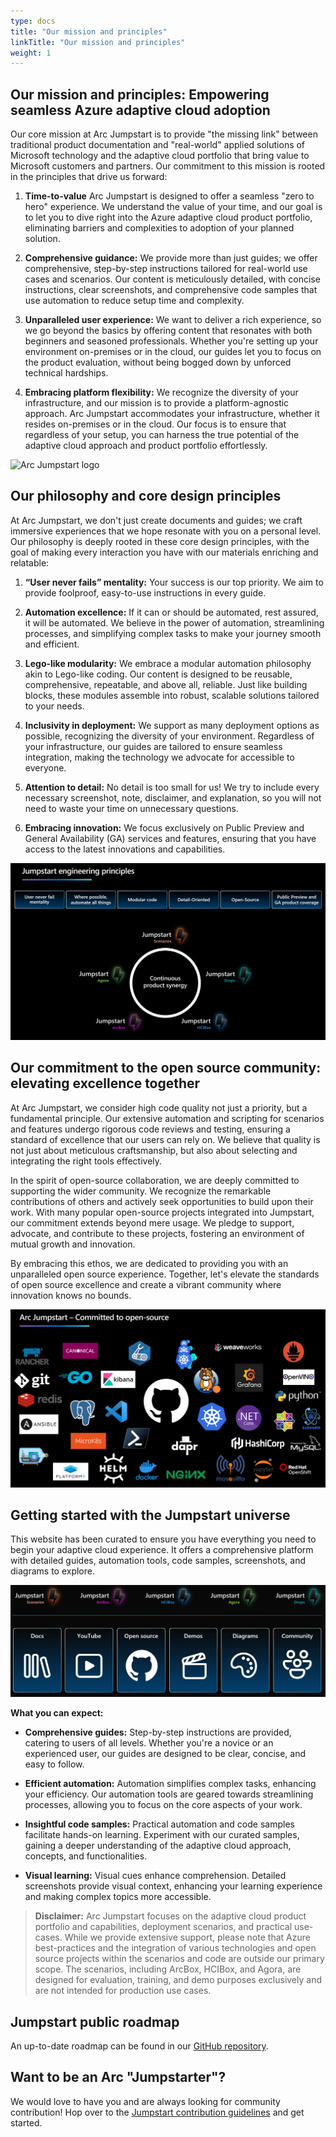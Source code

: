 ```yaml
---
type: docs
title: "Our mission and principles"
linkTitle: "Our mission and principles"
weight: 1
---
```


## Our mission and principles: Empowering seamless Azure adaptive cloud adoption

Our core mission at Arc Jumpstart is to provide "the missing link" between traditional product documentation and "real-world" applied solutions of Microsoft technology and the adaptive cloud portfolio that bring value to Microsoft customers and partners. Our commitment to this mission is rooted in the principles that drive us forward:

1. **Time-to-value** Arc Jumpstart is designed to offer a seamless "zero to hero" experience. We understand the value of your time, and our goal is to let you to dive right into the Azure adaptive cloud product portfolio, eliminating barriers and complexities to adoption of your planned solution.

2. **Comprehensive guidance:** We provide more than just guides; we offer comprehensive, step-by-step instructions tailored for real-world use cases and scenarios. Our content is meticulously detailed, with concise instructions, clear screenshots, and comprehensive code samples that use automation to reduce setup time and complexity.

3. **Unparalleled user experience:** We want to deliver a rich experience, so we go beyond the basics by offering content that resonates with both beginners and seasoned professionals. Whether you're setting up your environment on-premises or in the cloud, our guides let you to focus on the product evaluation, without being bogged down by unforced technical hardships.

4. **Embracing platform flexibility:** We recognize the diversity of your infrastructure, and our mission is to provide a platform-agnostic approach. Arc Jumpstart accommodates your infrastructure, whether it resides on-premises or in the cloud. Our focus is to ensure that regardless of your setup, you can harness the true potential of the adaptive cloud approach and product portfolio effortlessly.

<img src="/img/logo/jumpstart.png" alt="Arc Jumpstart logo" width="350">

## Our philosophy and core design principles

At Arc Jumpstart, we don't just create documents and guides; we craft immersive experiences that we hope resonate with you on a personal level. Our philosophy is deeply rooted in these core design principles, with the goal of making every interaction you have with our materials enriching and relatable:

1. **“User never fails” mentality:** Your success is our top priority. We aim to provide foolproof, easy-to-use instructions in every guide.

2. **Automation excellence:** If it can or should be automated, rest assured, it will be automated. We believe in the power of automation, streamlining processes, and simplifying complex tasks to make your journey smooth and efficient.

3. **Lego-like modularity:** We embrace a modular automation philosophy akin to Lego-like coding. Our content is designed to be reusable, comprehensive, repeatable, and above all, reliable. Just like building blocks, these modules assemble into robust, scalable solutions tailored to your needs.

4. **Inclusivity in deployment:** We support as many deployment options as possible, recognizing the diversity of your environment. Regardless of your infrastructure, our guides are tailored to ensure seamless integration, making the technology we advocate for accessible to everyone.

5. **Attention to detail:** No detail is too small for us! We try to include every necessary screenshot, note, disclaimer, and explanation, so you will not need to waste your time on unnecessary questions.

6. **Embracing innovation:** We focus exclusively on Public Preview and General Availability (GA) services and features, ensuring that you have access to the latest innovations and capabilities.

![Image of the Jumpstart core design principles](/img/about/principles.png)

## Our commitment to the open source community: elevating excellence together

At Arc Jumpstart, we consider high code quality not just a priority, but a fundamental principle. Our extensive automation and scripting for scenarios and features undergo rigorous code reviews and testing, ensuring a standard of excellence that our users can rely on. We believe that quality is not just about meticulous craftsmanship, but also about selecting and integrating the right tools effectively.

In the spirit of open-source collaboration, we are deeply committed to supporting the wider community. We recognize the remarkable contributions of others and actively seek opportunities to build upon their work. With many popular open-source projects integrated into Jumpstart, our commitment extends beyond mere usage. We pledge to support, advocate, and contribute to these projects, fostering an environment of mutual growth and innovation.

By embracing this ethos, we are dedicated to providing you with an unparalleled open source experience. Together, let's elevate the standards of open source excellence and create a vibrant community where innovation knows no bounds.

![Image showing open source projects logos](/img/about/oss.png)

## Getting started with the Jumpstart universe

This website has been curated to ensure you have everything you need to begin your adaptive cloud experience. It offers a comprehensive platform with detailed guides, automation tools, code samples, screenshots, and diagrams to explore.

![Image showing the Jumpstart universe](/img/about/universe.png)

**What you can expect:**

- **Comprehensive guides:** Step-by-step instructions are provided, catering to users of all levels. Whether you're a novice or an experienced user, our guides are designed to be clear, concise, and easy to follow.

- **Efficient automation:** Automation simplifies complex tasks, enhancing your efficiency. Our automation tools are geared towards streamlining processes, allowing you to focus on the core aspects of your work.

- **Insightful code samples:** Practical automation and code samples facilitate hands-on learning. Experiment with our curated samples, gaining a deeper understanding of the adaptive cloud approach, concepts, and functionalities.

- **Visual learning:** Visual cues enhance comprehension. Detailed screenshots provide visual context, enhancing your learning experience and making complex topics more accessible.

> **Disclaimer:** Arc Jumpstart focuses on the adaptive cloud product portfolio and capabilities, deployment scenarios, and practical use-cases. While we provide extensive support, please note that Azure best-practices and the integration of various technologies and open source projects within the scenarios and code are outside our primary scope. The scenarios, including ArcBox, HCIBox, and Agora, are designed for evaluation, training, and demo purposes exclusively and are not intended for production use cases.

## Jumpstart public roadmap

An up-to-date roadmap can be found in our [GitHub repository](https://aka.ms/JumpstartRoadmap).

## Want to be an Arc "Jumpstarter"?

We would love to have you and are always looking for community contribution! Hop over to the [Jumpstart contribution guidelines](/contribution_guidelines) and get started.
